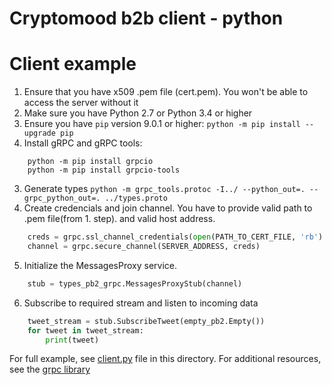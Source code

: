 # Cryptomood b2b client - python

# Client example

1.  Ensure that you have x509 .pem file (cert.pem). You won't be able to access the server without it
2.  Make sure you have Python 2.7 or Python 3.4 or higher
3.  Ensure you have `pip` version 9.0.1 or higher: `python -m pip install --upgrade pip`
4.  Install gRPC and gRPC tools: 
```
    python -m pip install grpcio
    python -m pip install grpcio-tools
```
3.  Generate types `python -m grpc_tools.protoc -I../ --python_out=. --grpc_python_out=. ../types.proto`
4.  Create credencials and join channel. You have to provide valid path to .pem file(from 1. step). and  valid host address.  
```python
    creds = grpc.ssl_channel_credentials(open(PATH_TO_CERT_FILE, 'rb').read())
    channel = grpc.secure_channel(SERVER_ADDRESS, creds)
``` 
5.  Initialize the MessagesProxy service.  
```python
    stub = types_pb2_grpc.MessagesProxyStub(channel)
```
6.  Subscribe to required stream and listen to incoming data  
```python
    tweet_stream = stub.SubscribeTweet(empty_pb2.Empty())
    for tweet in tweet_stream:
        print(tweet)
```
    
For full example, see [client.py](./client.py) file in this directory.
For additional resources, see the [grpc library](https://grpc.io/docs/tutorials/basic/python/)
